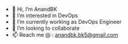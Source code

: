 - 👋 Hi, I’m AnandBK
- 👀 I’m interested in DevOps 
- 🌱 I’m currently working as DevOps Engineer 
- 💞️ I’m looking to collaborate
- 📫 Reach me @ : anandbk.bk5@gmail.com

<!---
anandbk5/anandbk5 is a ✨ special ✨ repository because its `README.md` (this file) appears on your GitHub profile.
You can click the Preview link to take a look at your changes.
--->
